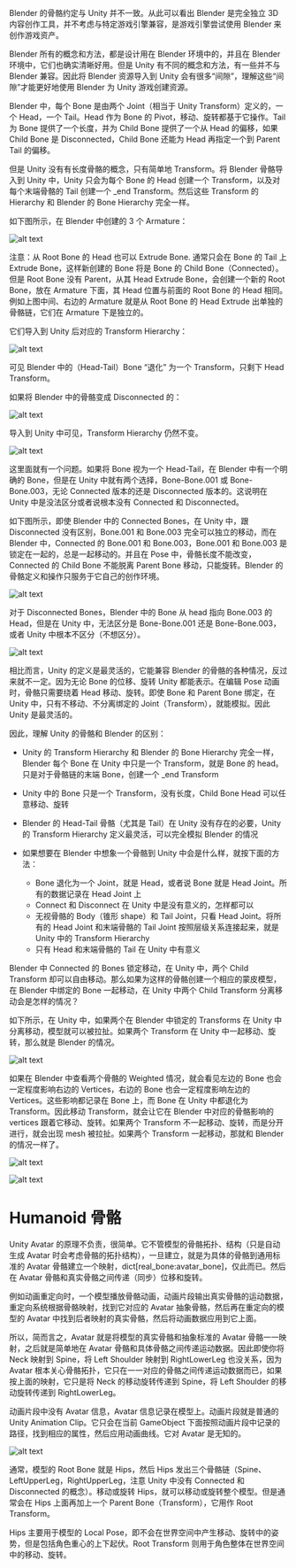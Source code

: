 Blender 的骨骼约定与 Unity 并不一致。从此可以看出 Blender 是完全独立 3D 内容创作工具，并不考虑与特定游戏引擎兼容，是游戏引擎尝试使用 Blender 来创作游戏资产。

Blender 所有的概念和方法，都是设计用在 Blender 环境中的，并且在 Blender 环境中，它们也确实清晰好用。但是 Unity 有不同的概念和方法，有一些并不与 Blender 兼容。因此将 Blender 资源导入到 Unity 会有很多“间隙”，理解这些“间隙”才能更好地使用 Blender 为 Unity 游戏创建资源。

Blender 中，每个 Bone 是由两个 Joint（相当于 Unity Transform）定义的，一个 Head，一个 Tail。Head 作为 Bone 的 Pivot，移动、旋转都基于它操作。Tail 为 Bone 提供了一个长度，并为 Child Bone 提供了一个从 Head 的偏移，如果 Child Bone 是 Disconnected，Child Bone 还能为 Head 再指定一个到 Parent Tail 的偏移。

但是 Unity 没有有长度骨骼的概念，只有简单地 Transform。将 Blender 骨骼导入到 Unity 中，Unity 只会为每个 Bone 的 Head 创建一个 Transform，以及对每个末端骨骼的 Tail 创建一个 _end Transform。然后这些 Transform 的 Hierarchy 和 Blender 的 Bone Hierarchy 完全一样。

如下图所示，在 Blender 中创建的 3 个 Armature：

![alt text](BlenderBoneStructure.png)

注意：从 Root Bone 的 Head 也可以 Extrude Bone. 通常只会在 Bone 的 Tail 上 Extrude Bone，这样新创建的 Bone 将是 Bone 的 Child Bone（Connected）。但是 Root Bone 没有 Parent，从其 Head Extrude Bone，会创建一个新的 Root Bone，放在 Armature 下面，其 Head 位置与前面的 Root Bone 的 Head 相同。例如上图中间、右边的 Armature 就是从 Root Bone 的 Head Extrude 出单独的骨骼链，它们在 Armature 下是独立的。

它们导入到 Unity 后对应的 Transform Hierarchy：

![alt text](UnityBoneStructure.png)

可见 Blender 中的（Head-Tail）Bone “退化” 为一个 Transform，只剩下 Head Transform。

如果将 Blender 中的骨骼变成 Disconnected 的：

![alt text](BlenderBoneStructureDisconnected.png)

导入到 Unity 中可见，Transform Hierarchy 仍然不变。

![alt text](UnityBoneStructureDisconnected.png)

这里面就有一个问题。如果将 Bone 视为一个 Head-Tail，在 Blender 中有一个明确的 Bone，但是在 Unity 中就有两个选择，Bone-Bone.001 或 Bone-Bone.003，无论 Connected 版本的还是 Disconnected 版本的。这说明在 Unity 中是没法区分或者说根本没有 Connected 和 Disconnected。

如下图所示，即使 Blender 中的 Connected Bones，在 Unity 中，跟 Disconnected 没有区别，Bone.001 和 Bone.003 完全可以独立的移动，而在 Blender 中，Connected 的 Bone.001 和 Bone.003，Bone.001 和 Bone.003 是锁定在一起的，总是一起移动的。并且在 Pose 中，骨骼长度不能改变，Connected 的 Child Bone 不能脱离 Parent Bone 移动，只能旋转。Blender 的骨骼定义和操作只服务于它自己的创作环境。

![alt text](UnityBoneOp.gif)

对于 Disconnected Bones，Blender 中的 Bone 从 head 指向 Bone.003 的 Head，但是在 Unity 中，无法区分是 Bone-Bone.001 还是 Bone-Bone.003，或者 Unity 中根本不区分（不想区分）。

![alt text](BlenderBoneOp.gif)

相比而言，Unity 的定义是最灵活的，它能兼容 Blender 的骨骼的各种情况，反过来就不一定。因为无论 Bone 的位移、旋转 Unity 都能表示。在编辑 Pose 动画时，骨骼只需要绕着 Head 移动、旋转。即使 Bone 和 Parent Bone 绑定，在 Unity 中，只有不移动、不分离绑定的 Joint（Transform），就能模拟。因此 Unity 是最灵活的。

因此，理解 Unity 的骨骼和 Blender 的区别：

- Unity 的 Transform Hierarchy 和 Blender 的 Bone Hierarchy 完全一样，Blender 每个 Bone 在 Unity 中只是一个 Transform，就是 Bone 的 head。只是对于骨骼链的末端 Bone，创建一个 _end Transform
- Unity 中的 Bone 只是一个 Transform，没有长度，Child Bone Head 可以任意移动、旋转
- Blender 的 Head-Tail 骨骼（尤其是 Tail）在 Unity 没有存在的必要，Unity 的 Transform Hierarchy 定义最灵活，可以完全模拟 Blender 的情况
- 如果想要在 Blender 中想象一个骨骼到 Unity 中会是什么样，就按下面的方法：

  - Bone 退化为一个 Joint，就是 Head，或者说 Bone 就是 Head Joint。所有的数据记录在 Head Joint 上
  - Connect 和 Disconnect 在 Unity 中是没有意义的，怎样都可以
  - 无视骨骼的 Body（锥形 shape）和 Tail Joint，只看 Head Joint。将所有的 Head Joint 和末端骨骼的 Tail Joint 按照层级关系连接起来，就是 Unity 中的 Transform Hierarchy
  - 只有 Head 和末端骨骼的 Tail 在 Unity 中有意义

Blender 中 Connected 的 Bones 锁定移动，在 Unity 中，两个 Child Transform 却可以自由移动。那么如果为这样的骨骼创建一个相应的蒙皮模型，在 Blender 中绑定的 Bone 一起移动，在 Unity 中两个 Child Transform 分离移动会是怎样的情况？

如下所示，在 Unity 中，如果两个在 Blender 中锁定的 Transforms 在 Unity 中分离移动，模型就可以被拉扯。如果两个 Transform 在 Unity 中一起移动、旋转，那么就是 Blender 的情况。

![alt text](UnitySkinnedMeshDeform.gif)

如果在 Blender 中查看两个骨骼的 Weighted 情况，就会看见左边的 Bone 也会一定程度影响右边的 Vertices，右边的 Bone 也会一定程度影响左边的 Vertices。这些影响都记录在 Bone 上，而 Bone 在 Unity 中都退化为 Transform。因此移动 Transform，就会让它在 Blender 中对应的骨骼影响的 vertices 跟着它移动、旋转。如果两个 Transform 不一起移动、旋转，而是分开进行，就会出现 mesh 被拉扯。如果两个 Transform 一起移动，那就和 Blender 的情况一样了。

![alt text](WeightedBoneLeft.png)

![alt text](WeightedBoneRight.png)

# Humanoid 骨骼

Unity Avatar 的原理不负责，很简单。它不管模型的骨骼拓扑、结构（只是自动生成 Avatar 时会考虑骨骼的拓扑结构），一旦建立，就是为具体的骨骼到通用标准的 Avatar 骨骼建立一个映射，dict\[real_bone:avatar_bone\]，仅此而已。然后在 Avatar 骨骼和真实骨骼之间传递（同步）位移和旋转。

例如动画重定向时，一个模型播放骨骼动画，动画片段输出真实骨骼的运动数据，重定向系统根据骨骼映射，找到它对应的 Avatar 抽象骨骼，然后再在重定向的模型的 Avatar 中找到后者映射的真实骨骼，然后将动画数据应用到它上面。

所以，简而言之，Avatar 就是将模型的真实骨骼和抽象标准的 Avatar 骨骼一一映射，之后就是简单地在 Avatar 骨骼和具体骨骼之间传递运动数据。因此即使你将 Neck 映射到 Spine，将 Left Shoulder 映射到 RightLowerLeg 也没关系，因为 Avatar 根本关心骨骼拓扑，它只在一一对应的骨骼之间传递运动数据而已，如果按上面的映射，它只是将 Neck 的移动旋转传递到 Spine，将 Left Shoulder 的移动旋转传递到 RightLowerLeg。

动画片段中没有 Avatar 信息，Avatar 信息记录在模型上。动画片段就是普通的 Unity Animation Clip。它只会在当前 GameObject 下面按照动画片段中记录的路径，找到相应的属性，然后应用动画曲线。它对 Avatar 是无知的。

![alt text](HumanoidBonesStructure.gif)

通常，模型的 Root Bone 就是 Hips，然后 Hips 发出三个骨骼链（Spine、LeftUpperLeg，RightUpperLeg，注意 Unity 中没有 Connected 和 Disconnected 的概念）。移动或旋转 Hips，就可以移动或旋转整个模型。但是通常会在 Hips 上面再加上一个 Parent Bone（Transform），它用作 Root Transform。

Hips 主要用于模型的 Local Pose，即不会在世界空间中产生移动、旋转中的姿势，但是包括角色重心的上下起伏。Root Transform 则用于角色整体在世界空间中的移动、旋转。
